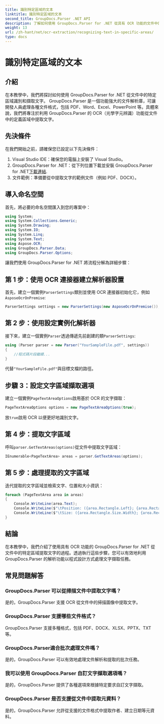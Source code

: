 ```yaml
---
title: 識別特定區域的文本
linktitle: 識別特定區域的文本
second_title: GroupDocs.Parser .NET API
description: 了解如何使用 GroupDocs.Parser for .NET 從具有 OCR 功能的文件中的特定區域提取文字。
weight: 13
url: /zh-hant/net/ocr-extraction/recognizing-text-in-specific-areas/
type: docs
---
```

# 識別特定區域的文本

## 介紹
在本教學中，我們將探討如何使用 GroupDocs.Parser for .NET 從文件中的特定區域識別和擷取文字。 GroupDocs.Parser 是一個功能強大的文件解析庫，可讓開發人員處理各種文件格式，包括 PDF、Word、Excel、PowerPoint 等。具體來說，我們將專注於利用 GroupDocs.Parser 的 OCR（光學字元辨識）功能從文件中的定義區域中提取文字。
## 先決條件
在我們開始之前，請確保您已設定以下先決條件：
1. Visual Studio IDE：確保您的電腦上安裝了 Visual Studio。
2.  GroupDocs.Parser for .NET：從下列位置下載並安裝 GroupDocs.Parser for .NET[下載連結](https://releases.groupdocs.com/parser/net/).
3. 文件範例：準備要從中提取文字的範例文件（例如 PDF、DOCX）。

## 導入命名空間
首先，將必要的命名空間匯入到您的專案中：
```csharp
using System;
using System.Collections.Generic;
using System.Drawing;
using System.IO;
using System.Linq;
using System.Text;
using Aspose.OCR;
using GroupDocs.Parser.Data;
using GroupDocs.Parser.Options;
```

讓我們使用 GroupDocs.Parser for .NET 將流程分解為詳細步驟：
## 第 1 步：使用 OCR 連接器建立解析器設置
首先，建立一個實例`ParserSettings`類別並使用 OCR 連接器初始化它，例如`AsposeOcrOnPremise`:
```csharp
ParserSettings settings = new ParserSettings(new AsposeOcrOnPremise());
```
## 第 2 步：使用設定實例化解析器
接下來，建立一個實例`Parser`透過傳遞先前創建的類`ParserSettings`:
```csharp
using (Parser parser = new Parser("YourSampleFile.pdf", settings))
{
    //程式碼片段繼續...
}
```
代替`"YourSampleFile.pdf"`與目標文檔的路徑。
## 步驟 3：設定文字區域擷取選項
建立一個實例`PageTextAreaOptions`啟用基於 OCR 的文字擷取：
```csharp
PageTextAreaOptions options = new PageTextAreaOptions(true);
```
放`true`啟用 OCR 以便更好地識別文字。
## 第 4 步：提取文字區域
呼叫`parser.GetTextAreas(options)`從文件中提取文字區域：
```csharp
IEnumerable<PageTextArea> areas = parser.GetTextAreas(options);
```
## 第 5 步：處理提取的文字區域
迭代提取的文字區域並檢索文字、位置和大小資訊：
```csharp
foreach (PageTextArea area in areas)
{
    Console.WriteLine(area.Text);
    Console.WriteLine($"\tPosition: ({area.Rectangle.Left}; {area.Rectangle.Top})");
    Console.WriteLine($"\tSize: ({area.Rectangle.Size.Width}; {area.Rectangle.Size.Height})");
}
```

## 結論
在本教學中，我們介紹了使用具有 OCR 功能的 GroupDocs.Parser for .NET 從文件中的特定區域提取文字的過程。透過執行這些步驟，您可以有效地利用 GroupDocs.Parser 的解析功能以程式設計方式處理文字擷取任務。

## 常見問題解答
### GroupDocs.Parser 可以從掃描文件中提取文字嗎？
是的，GroupDocs.Parser 支援 OCR 從文件中的掃描圖像中提取文字。
### GroupDocs.Parser 支援哪些文件格式？
GroupDocs.Parser 支援多種格式，包括 PDF、DOCX、XLSX、PPTX、TXT 等。
### GroupDocs.Parser適合批次處理文件嗎？
是的，GroupDocs.Parser 可以有效地處理文件解析和提取的批次任務。
### 我可以使用 GroupDocs.Parser 自訂文字擷取選項嗎？
是的，GroupDocs.Parser 提供了各種選項來根據特定要求自訂文字擷取。
### GroupDocs.Parser 是否支援從文件中提取元資料？
是的，GroupDocs.Parser 允許從支援的文件格式中提取作者、建立日期等元資料。